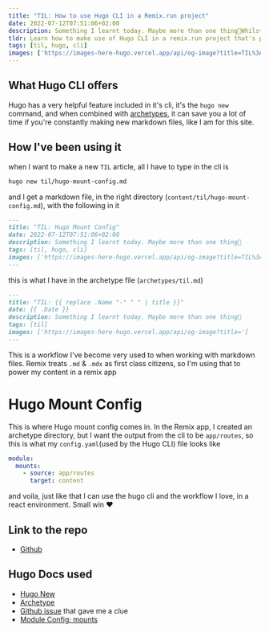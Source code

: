```yaml
---
title: "TIL: How to use Hugo CLI in a Remix.run project"
date: 2022-07-12T07:51:06+02:00
description: Something I learnt today. Maybe more than one thing👾Whilst trying to make use of Hugo CLI in a remix.run project that's powered by markdown content
tldr: Learn how to make use of Hugo CLI in a remix.run project that's powered by markdown content
tags: [til, hugo, cli]
images: ['https://images-here-hugo.vercel.app/api/og-image?title=TIL%3A%20How%20to%20use%20Hugo%20CLI%20in%20a%20Remix.run%20project']
---
```


## What Hugo CLI offers 
Hugo has a very helpful feature included in it's cli, it's the `hugo new` command, and when combined with [archetypes](https://gohugo.io/content-management/archetypes/), it can save you a lot of time if you're constantly making new markdown files, like I am for this site.

## How I've been using it
when I want to make a new `TIL` article, all I have to type in the cli is 

```bash
hugo new til/hugo-mount-config.md
```

and I get a markdown file, in the right directory (`content/til/hugo-mount-config.md`), with the following in it

```md
---
title: "TIL: Hugo Mount Config"
date: 2022-07-12T07:51:06+02:00
description: Something I learnt today. Maybe more than one thing👾
tags: [til, hugo, cli]
images: ['https://images-here-hugo.vercel.app/api/og-image?title=TIL%3A%20Hugo%20Mount%20Config']
---
```

this is what I have in the archetype file (`archetypes/til.md`)

```md
---
title: "TIL: {{ replace .Name "-" " " | title }}"
date: {{ .Date }}
description: Something I learnt today. Maybe more than one thing👾
tags: [til]
images: ['https://images-here-hugo.vercel.app/api/og-image?title=']
---
```

This is a workflow I've become very used to when working with markdown files. Remix treats `.md` & `.mdx` as first class citizens, so I'm using that to power my content in a remix app

# Hugo Mount Config
This is where Hugo mount config comes in. In the Remix app, I created an archetype directory, but I want the output from the cli to be `app/routes`, so this is what my `config.yaml`(used by the Hugo CLI) file looks like

```yaml
module:
  mounts:
    - source: app/routes
      target: content
```

and voila, just like that I can use the hugo cli and the workflow I love, in a react environment. Small win ♥


## Link to the repo
- [Github](https://github.com/txndai/remixgoose)
## Hugo Docs used
- [Hugo New](https://gohugo.io/commands/hugo_new/#readout)
- [Archetype](https://gohugo.io/content-management/archetypes/#readout)
- [Github issue](https://github.com/gohugoio/hugo/issues/6010) that gave me a clue
- [Module Config: mounts](https://gohugo.io/hugo-modules/configuration/#module-config-mounts)